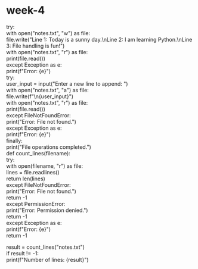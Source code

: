 # week-4
try:  
    with open("notes.txt", "w") as file:  
        file.write("Line 1: Today is a sunny day.\nLine 2: I am learning Python.\nLine 3: File handling is fun!")  
    with open("notes.txt", "r") as file:  
        print(file.read())  
except Exception as e:  
    print(f"Error: {e}")  
    try:  
    user_input = input("Enter a new line to append: ")  
    with open("notes.txt", "a") as file:  
        file.write(f"\n{user_input}")  
    with open("notes.txt", "r") as file:  
        print(file.read())  
except FileNotFoundError:  
    print("Error: File not found.")  
except Exception as e:  
    print(f"Error: {e}")  
finally:  
    print("File operations completed.")  
    def count_lines(filename):  
    try:  
        with open(filename, "r") as file:  
            lines = file.readlines()  
            return len(lines)  
    except FileNotFoundError:  
        print("Error: File not found.")  
        return -1  
    except PermissionError:  
        print("Error: Permission denied.")  
        return -1  
    except Exception as e:  
        print(f"Error: {e}")  
        return -1  

result = count_lines("notes.txt")  
if result != -1:  
    print(f"Number of lines: {result}")  
